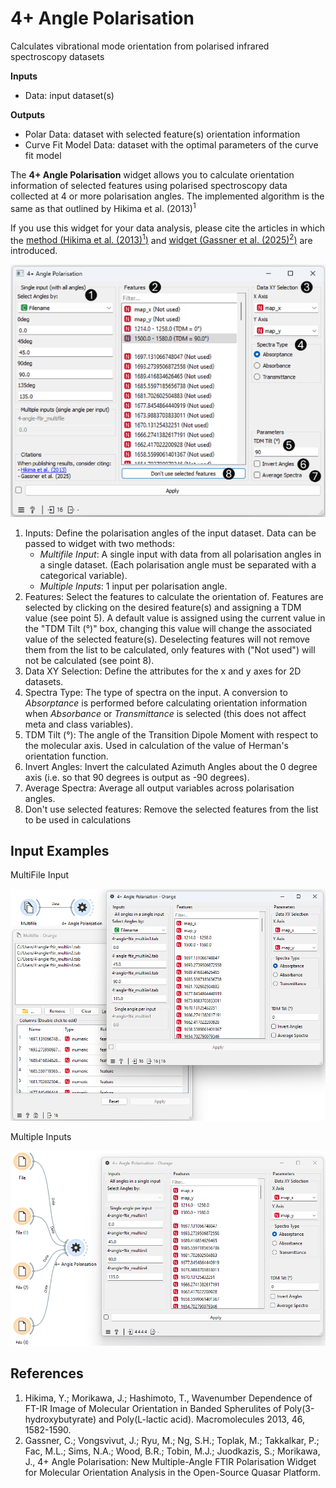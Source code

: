 4+ Angle Polarisation
============

Calculates vibrational mode orientation from polarised infrared spectroscopy datasets

**Inputs**

- Data: input dataset(s)

**Outputs**

- Polar Data: dataset with selected feature(s) orientation information
- Curve Fit Model Data: dataset with the optimal parameters of the curve fit model

The **4+ Angle Polarisation** widget allows you to calculate orientation information of selected features using polarised spectroscopy data collected at 4 or more polarisation angles. The implemented algorithm is the same as that outlined by Hikima et al. (2013)<sup>1</sup>

If you use this widget for your data analysis, please cite the articles in which the <a href="https://doi.org/10.1021/ma302560q">method (Hikima et al. (2013)<sup>1</sup>)</a> and <a href="#references">widget (Gassner et al. (2025)<sup>2</sup>)</a> are introduced.

![](images/Polar-stamped.png)

1. Inputs: Define the polarisation angles of the input dataset. Data can be passed to widget with two methods:
    - *Multifile Input*: A single input with data from all polarisation angles in a single dataset. (Each polarisation angle must be separated with a categorical variable).
    - *Multiple Inputs*: 1 input per polarisation angle.
2. Features: Select the features to calculate the orientation of. Features are selected by clicking on the desired feature(s) and assigning a TDM value (see point 5). A default value is assigned using the current value in the "TDM Tilt (°)" box, changing this value will change the associated value of the selected feature(s). Deselecting features will not remove them from the list to be calculated, only features with ("Not used") will not be calculated (see point 8).
3. Data XY Selection: Define the attributes for the x and y axes for 2D datasets.
4. Spectra Type: The type of spectra on the input. A conversion to *Absorptance* is performed before calculating orientation information when *Absorbance* or *Transmittance* is selected (this does not affect meta and class variables).
5. TDM Tilt (°): The angle of the Transition Dipole Moment with respect to the molecular axis. Used in calculation of the value of Herman's orientation function.
6. Invert Angles: Invert the calculated Azimuth Angles about the 0 degree axis (i.e. so that 90 degrees is output as -90 degrees).
7. Average Spectra: Average all output variables across polarisation angles.
8. Don't use selected features: Remove the selected features from the list to be used in calculations

Input Examples
-------
MultiFile Input

![](images/Polar-Example1.PNG)

Multiple Inputs

![](images/Polar-Example2.PNG)




References
-------


1. Hikima, Y.;  Morikawa, J.; Hashimoto, T., Wavenumber Dependence of FT-IR Image of Molecular Orientation in Banded Spherulites of Poly(3-hydroxybutyrate) and Poly(L-lactic acid). Macromolecules 2013, 46, 1582-1590.
2. Gassner, C.; Vongsvivut, J.; Ryu, M.; Ng, S.H.; Toplak, M.; Takkalkar, P.; Fac, M.L.; Sims, N.A.; Wood, B.R.; Tobin, M.J.; Juodkazis, S.; Morikawa, J., 4+ Angle Polarisation: New Multiple-Angle FTIR Polarisation Widget for Molecular Orientation Analysis in the Open-Source Quasar Platform.
